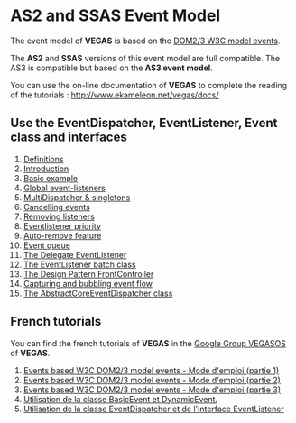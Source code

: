 # AS2 and SSAS Event Model #

The event model of **VEGAS** is based on the [DOM2/3 W3C model events](http://www.w3.org/TR/DOM-Level-2-Events/events.html).

The **AS2** and **SSAS** versions of this event model are full compatible. The AS3 is compatible but based on the **AS3 event model**.

You can use the on-line documentation of **VEGAS** to complete the reading of the tutorials : http://www.ekameleon.net/vegas/docs/

## Use the EventDispatcher, EventListener, Event class and interfaces ##

  1. [Definitions](VegasTutorialsEvents_def.md)
  1. [Introduction](VegasTutorialsEvents_intro.md)
  1. [Basic example](VegasTutorialsEvents_basic.md)
  1. [Global event-listeners](VegasTutorialsEvents_global.md)
  1. [MultiDispatcher & singletons](VegasTutorialsEvents_multi.md)
  1. [Cancelling events](VegasTutorialsEvents_cancel.md)
  1. [Removing listeners](VegasTutorialsEvents_remove.md)
  1. [Eventlistener priority](VegasTutorialsEvents_priority.md)
  1. [Auto-remove feature](VegasTutorialsEvents_autoremove.md)
  1. [Event queue](VegasTutorialsEvents_queue.md)
  1. [The Delegate EventListener](VegasTutorialsEvents_delegate.md)
  1. [The EventListener batch class](VegasTutorialsEvents_eventlistener_batch.md)
  1. [The Design Pattern FrontController](VegasTutorialsEvents_frontcontroller.md)
  1. [Capturing and bubbling event flow](VegasTutorialsEvents_eventflow.md)
  1. [The AbstractCoreEventDispatcher class](VegasTutorialsEvents_AbstractCoreEventDispatcher.md)

## French tutorials ##

You can find the french tutorials of **VEGAS** in the [Google Group VEGASOS](http://groups.google.com/group/vegasos) of **VEGAS**.

  1. [Events based W3C DOM2/3 model events - Mode d'emploi (partie 1)](http://groups.google.com/group/vegasos/web/events-based-w3c-dom2-3-model-events---mode-demploi-partie-1)
  1. [Events based W3C DOM2/3 model events - Mode d'emploi (partie 2)](http://groups.google.com/group/vegasos/web/events-based-w3c-dom2-3-model-events---mode-demploi-partie-2)
  1. [Events based W3C DOM2/3 model events - Mode d'emploi (partie 3) ](http://groups.google.com/group/vegasos/web/events-based-w3c-dom2-3-model-events---mode-demploi-partie-3)
  1. [Utilisation de la classe BasicEvent et DynamicEvent.](http://groups.google.com/group/vegasos/web/utilisation-de-la-classe-basicevent-et-dynamicevent)
  1. [Utilisation de la classe EventDispatcher et de l'interface EventListener  ](http://groups.google.com/group/vegasos/web/utilisation-de-la-classe-eventdispatcher-et-de-linterface-eventlistener)